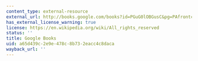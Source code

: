 ```yaml
---
content_type: external-resource
external_url: http://books.google.com/books?id=PGuG0lOBGusC&pg=PAfrontcover
has_external_license_warning: true
license: https://en.wikipedia.org/wiki/All_rights_reserved
status: ''
title: Google Books
uid: a65d439c-2e9e-478c-8b73-2eacc4c8daca
wayback_url: ''
---
```

